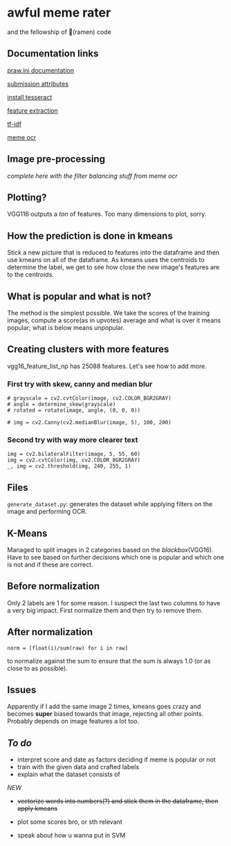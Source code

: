 # awful meme rater
 and the fellowship of 🍜(ramen) code
## Documentation links

[praw.ini documentation](https://praw.readthedocs.io/en/latest/getting_started/configuration/prawini.html#praw-ini)

[submission attributes](https://praw.readthedocs.io/en/latest/code_overview/models/submission.html#submission)

[install tesseract](https://nanonets.com/blog/ocr-with-tesseract/#preprocessingfortesseract)

[feature extraction](https://keras.io/api/applications/#usage-examples-for-image-classification-models)

[tf-idf](https://www.geeksforgeeks.org/understanding-tf-idf-term-frequency-inverse-document-frequency/)

[meme ocr](https://towardsdatascience.com/extract-text-from-memes-with-python-opencv-tesseract-ocr-63c2ccd72b69)
## Image pre-processing

*complete here with the filter balancing stuff from meme ocr*

## Plotting?

VGG116 outputs a *ton* of features. Too many dimensions to plot, sorry.

## How the prediction is done in kmeans

Stick a new picture that is reduced to features into the dataframe and 
then use kmeans on all of the dataframe. As kmeans uses the centroids to
determine the label, we get to see how close the new image's features
are to the centroids.

## What is popular and what is not?

The method is the simplest possible. We take the scores of the training
images, compute a score(as in upvotes) average and what is over it means
popular; what is below means unpopular.

## Creating clusters with more features
vgg16_feature_list_np has 25088 features. Let's see how to add more.

### First try with skew, canny and median blur
```
# grayscale = cv2.cvtColor(image, cv2.COLOR_BGR2GRAY)
# angle = determine_skew(grayscale)
# rotated = rotate(image, angle, (0, 0, 0))

# img = cv2.Canny(cv2.medianBlur(image, 5), 100, 200)
```

### Second try with way more clearer text
```
img = cv2.bilateralFilter(image, 5, 55, 60)
img = cv2.cvtColor(img, cv2.COLOR_BGR2GRAY)
_, img = cv2.threshold(img, 240, 255, 1)
```

## Files
`generate_dataset.py`: generates the dataset while applying filters on the
image and performing OCR.

## K-Means
Managed to split images in 2 categories based on the *blackbox*(VGG16). 
Have to see based on further decisions which one is popular and which
one is not and if these are correct.

## Before normalization
Only 2 labels are 1 for some reason. I suspect the last two columns to
have a very big impact. First normalize them and then try to remove
them.

## After normalization
`norm = [float(i)/sum(raw) for i in raw]`

to normalize against the sum to ensure that the sum is 
always 1.0 (or as close to as possible).

## Issues
Apparently if I add the same image 2 times, kmeans goes crazy and becomes
**super** biased towards that image, rejecting all other points. Probably
depends on image features a lot too.

## *To do*
- interpret score and date as factors deciding if meme is popular or not
- train with the given data and crafted labels
- explain what the dataset consists of

*NEW*

- ~~vectorize words into numbers(?) and stick them in the dataframe, then
apply kmeans~~

- plot some scores bro, or sth relevant
- speak about how u wanna put in SVM